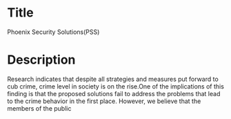 # Title
Phoenix Security Solutions(PSS)

# Description
Research indicates that despite all strategies and measures put forward to cub crime, crime level in society is on the rise.One of the implications of this finding is that the proposed solutions fail to address the problems that lead to the crime behavior in the first place. However, we believe that the members of the public